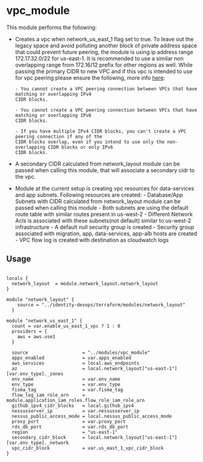 # vpc_module
This module performs the following:

- Creates a vpc when network_us_east_1 flag set to true. To leave out the legacy space and avoid polluting another block of private address space that could prevent future peering, the module is using ip address range 172.17.32.0/22 for us-east-1. It is recommended to use a similar non overlapping range from 172.16/12 prefix for other regions as well. While passing the primary CIDR to new VPC and if this vpc is intended to use for vpc peering please ensure the following, more info [here](https://docs.aws.amazon.com/vpc/latest/peering/vpc-peering-basics.html): 

      - You cannot create a VPC peering connection between VPCs that have matching or overlapping IPv4 
      CIDR blocks.

      - You cannot create a VPC peering connection between VPCs that have matching or overlapping IPv6 
      CIDR blocks.

      - If you have multiple IPv4 CIDR blocks, you can't create a VPC peering connection if any of the 
      CIDR blocks overlap, even if you intend to use only the non-overlapping CIDR blocks or only IPv6 
      CIDR blocks.

- A secondary CIDR calculated from network_layout module can be passed when calling this module, that will associate a secondary cidr to the vpc.

- Module at the current setup is creating vpc resources for data-services and app subnets. Following resources are created:
      - Database/App Subnets with CIDR calculated from network_layout module can be passed when calling this module
      - Both subnets are using the default route table with similar routes present in us-west-2
      - Different Network Acls is associated with these subnets(not default) similar to us-west-2 infrastructure
      - A default null security group is created
      - Security group associated with migration, app, data-services, app-alb hosts are created
      - VPC flow log is created with destination as cloudwatch logs


## Usage
```

locals {
  network_layout  = module.network_layout.network_layout
}

module "network_layout" {
    source = "../identity-devops/terraform/modules/network_layout"
  }

module "network_us_east_1" {
  count = var.enable_us_east_1_vpc ? 1 : 0
  providers = {
    aws = aws.use1
  }
  
  source                    = "../modules/vpc_module"
  apps_enabled              = var.apps_enabled
  aws_services              = local.aws_endpoints
  az                        = local.network_layout["us-east-1"][var.env_type]._zones
  env_name                  = var.env_name
  env_type                  = var.env_type
  fisma_tag                 = var.fisma_tag
  flow_log_iam_role_arn     = module.application_iam_roles.flow_role_iam_role_arn
  github_ipv4_cidr_blocks   = local.github_ipv4
  nessusserver_ip           = var.nessusserver_ip
  nessus_public_access_mode = local.nessus_public_access_mode
  proxy_port                = var.proxy_port
  rds_db_port               = var.rds_db_port
  region                    = "us-east-1"
  secondary_cidr_block      = local.network_layout["us-east-1"][var.env_type]._network
  vpc_cidr_block            = var.us_east_1_vpc_cidr_block    
}

```